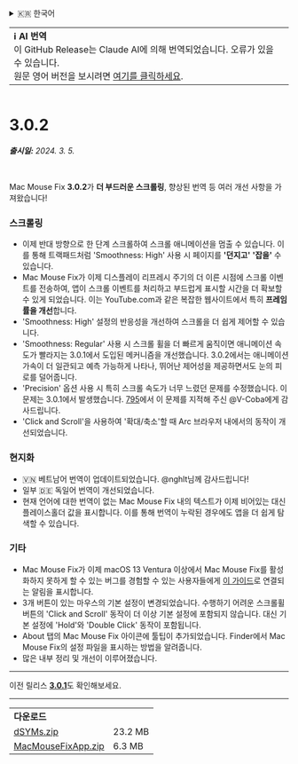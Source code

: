 <details>
<summary>🇰🇷 한국어</summary>

[🇬🇧 English (GitHub)](https://github.com/noah-nuebling/mac-mouse-fix/releases/tag/3.0.2)\
[🇦🇩 Català](https://redirect.macmousefix.com/?target=mmf-release&tag=3.0.2&locale=ca)\
[🇩🇪 Deutsch](https://redirect.macmousefix.com/?target=mmf-release&tag=3.0.2&locale=de)\
[🇪🇸 Español](https://redirect.macmousefix.com/?target=mmf-release&tag=3.0.2&locale=es)\
[🇫🇷 Français](https://redirect.macmousefix.com/?target=mmf-release&tag=3.0.2&locale=fr)\
[🇮🇩 Indonesia](https://redirect.macmousefix.com/?target=mmf-release&tag=3.0.2&locale=id)\
[🇮🇹 Italiano](https://redirect.macmousefix.com/?target=mmf-release&tag=3.0.2&locale=it)\
[🇭🇺 Magyar](https://redirect.macmousefix.com/?target=mmf-release&tag=3.0.2&locale=hu)\
[🇳🇱 Nederlands](https://redirect.macmousefix.com/?target=mmf-release&tag=3.0.2&locale=nl)\
[🇵🇱 Polski](https://redirect.macmousefix.com/?target=mmf-release&tag=3.0.2&locale=pl)\
[🇧🇷 Português (Brasil)](https://redirect.macmousefix.com/?target=mmf-release&tag=3.0.2&locale=pt-BR)\
[🇵🇹 Português (Portugal)](https://redirect.macmousefix.com/?target=mmf-release&tag=3.0.2&locale=pt-PT)\
[🇷🇴 Română](https://redirect.macmousefix.com/?target=mmf-release&tag=3.0.2&locale=ro)\
[🇸🇪 Svenska](https://redirect.macmousefix.com/?target=mmf-release&tag=3.0.2&locale=sv)\
[🇻🇳 Tiếng Việt](https://redirect.macmousefix.com/?target=mmf-release&tag=3.0.2&locale=vi)\
[🇹🇷 Türkçe](https://redirect.macmousefix.com/?target=mmf-release&tag=3.0.2&locale=tr)\
[🇨🇿 Čeština](https://redirect.macmousefix.com/?target=mmf-release&tag=3.0.2&locale=cs)\
[🇬🇷 Ελληνικά](https://redirect.macmousefix.com/?target=mmf-release&tag=3.0.2&locale=el)\
[🇷🇺 Русский](https://redirect.macmousefix.com/?target=mmf-release&tag=3.0.2&locale=ru)\
[🇺🇦 Українська](https://redirect.macmousefix.com/?target=mmf-release&tag=3.0.2&locale=uk)\
[🇮🇱 עברית](https://redirect.macmousefix.com/?target=mmf-release&tag=3.0.2&locale=he)\
[🇸🇦 العربية](https://redirect.macmousefix.com/?target=mmf-release&tag=3.0.2&locale=ar)\
[🇮🇳 हिन्दी](https://redirect.macmousefix.com/?target=mmf-release&tag=3.0.2&locale=hi)\
[🇹🇭 ไทย](https://redirect.macmousefix.com/?target=mmf-release&tag=3.0.2&locale=th)\
[🇨🇳 中文 (简体)](https://redirect.macmousefix.com/?target=mmf-release&tag=3.0.2&locale=zh-Hans)\
[🇨🇳 中文 (繁體)](https://redirect.macmousefix.com/?target=mmf-release&tag=3.0.2&locale=zh-Hant)\
[🇭🇰 中文（香港)](https://redirect.macmousefix.com/?target=mmf-release&tag=3.0.2&locale=zh-HK)\
[🇯🇵 日本語](https://redirect.macmousefix.com/?target=mmf-release&tag=3.0.2&locale=ja)\
**🇰🇷 한국어**\
[Help translate Mac Mouse Fix to different languages!](https://github.com/noah-nuebling/mac-mouse-fix/discussions/731)
</details>
<table align=><td>
<b>ℹ️ AI 번역</b><br>
이 GitHub Release는 Claude AI에 의해 번역되었습니다. 오류가 있을 수 있습니다.<br>
원문 영어 버전을 보시려면 <a href="https://github.com/noah-nuebling/mac-mouse-fix/releases/tag/3.0.2">여기를 클릭하세요</a>.
</td></table>

<table></table>

# 3.0.2
***출시일:** 2024. 3. 5.*

<br>

Mac Mouse Fix **3.0.2**가 **더 부드러운 스크롤링**, 향상된 번역 등 여러 개선 사항을 가져왔습니다!

### 스크롤링

- 이제 반대 방향으로 한 단계 스크롤하여 스크롤 애니메이션을 멈출 수 있습니다. 이를 통해 트랙패드처럼 'Smoothness: High' 사용 시 페이지를 **'던지고'** **'잡을'** 수 있습니다.
- Mac Mouse Fix가 이제 디스플레이 리프레시 주기의 더 이른 시점에 스크롤 이벤트를 전송하여, 앱이 스크롤 이벤트를 처리하고 부드럽게 표시할 시간을 더 확보할 수 있게 되었습니다. 이는 YouTube.com과 같은 복잡한 웹사이트에서 특히 **프레임률을 개선**합니다.
- 'Smoothness: High' 설정의 반응성을 개선하여 스크롤을 더 쉽게 제어할 수 있습니다.
- 'Smoothness: Regular' 사용 시 스크롤 휠을 더 빠르게 움직이면 애니메이션 속도가 빨라지는 3.0.1에서 도입된 메커니즘을 개선했습니다. 3.0.2에서는 애니메이션 가속이 더 일관되고 예측 가능하게 나타나, 뛰어난 제어성을 제공하면서도 눈의 피로를 덜어줍니다.
- 'Precision' 옵션 사용 시 특히 스크롤 속도가 너무 느렸던 문제를 수정했습니다. 이 문제는 3.0.1에서 발생했습니다. [795](https://github.com/noah-nuebling/mac-mouse-fix/issues/795)에서 이 문제를 지적해 주신 @V-Coba에게 감사드립니다.
- 'Click and Scroll'을 사용하여 '확대/축소'할 때 Arc 브라우저 내에서의 동작이 개선되었습니다.

### 현지화

- 🇻🇳 베트남어 번역이 업데이트되었습니다. @nghlt님께 감사드립니다!
- 일부 🇩🇪 독일어 번역이 개선되었습니다.
- 현재 언어에 대한 번역이 없는 Mac Mouse Fix 내의 텍스트가 이제 비어있는 대신 플레이스홀더 값을 표시합니다. 이를 통해 번역이 누락된 경우에도 앱을 더 쉽게 탐색할 수 있습니다.

### 기타

- Mac Mouse Fix가 이제 macOS 13 Ventura 이상에서 Mac Mouse Fix를 활성화하지 못하게 할 수 있는 버그를 경험할 수 있는 사용자들에게 [이 가이드](https://github.com/noah-nuebling/mac-mouse-fix/discussions/861)로 연결되는 알림을 표시합니다.
- 3개 버튼이 있는 마우스의 기본 설정이 변경되었습니다. 수행하기 어려운 스크롤휠 버튼의 'Click and Scroll' 동작이 더 이상 기본 설정에 포함되지 않습니다. 대신 기본 설정에 'Hold'와 'Double Click' 동작이 포함됩니다.
- About 탭의 Mac Mouse Fix 아이콘에 툴팁이 추가되었습니다. Finder에서 Mac Mouse Fix의 설정 파일을 표시하는 방법을 알려줍니다.
- 많은 내부 정리 및 개선이 이루어졌습니다.

---

이전 릴리스 [**3.0.1**](https://redirect.macmousefix.com/?target=mmf-release&tag=3.0.1&locale=ko)도 확인해보세요.

---

<table align="start">
<tr>
    <td colspan=2>
        <b>다운로드</b>
    </td>
</tr>
<tr>
    <td><a href="https://github.com/noah-nuebling/mac-mouse-fix/releases/download/3.0.2/dSYMs.zip">dSYMs.zip</a></td>
    <td>23.2 MB</td>
</tr>
<tr>
    <td><a href="https://github.com/noah-nuebling/mac-mouse-fix/releases/download/3.0.2/MacMouseFixApp.zip">MacMouseFixApp.zip</a></td>
    <td>6.3 MB</td>
</tr>
</table>